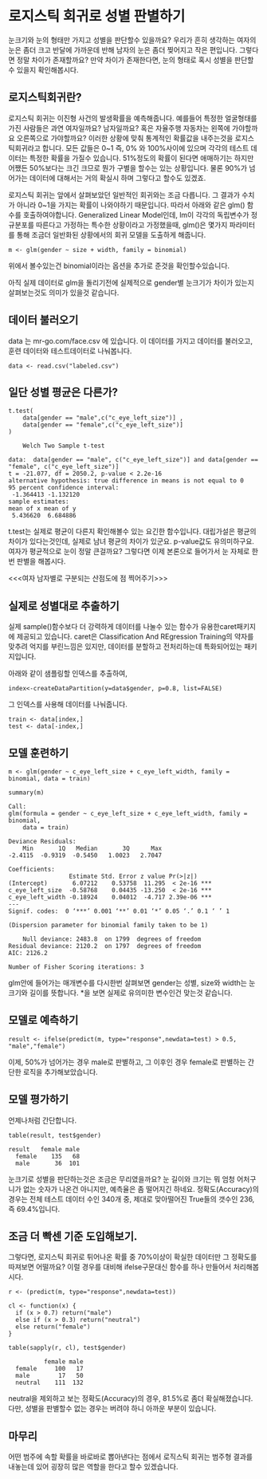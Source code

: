 # 로지스틱 회귀로 성별 판별하기

눈크기와 눈의 형태만 가지고 성별을 판단할수 있을까요? 우리가 흔히 생각하는 여자의 눈은 좀더 크고 반달에 가까운데 반해 남자의 눈은 좀더 찢어지고 작은 편입니다. 그렇다면 정말 차이가 존재할까요? 만약 차이가 존재한다면, 눈의 형태로 혹시 성별을 판단할수 있을지 확인해봅시다.

## 로지스틱회귀란?

로지스틱 회귀는 이진형 사건의 발생확률을 예측해줍니다. 예를들어 특정한 얼굴형태를 가진 사람들은 과연 여자일까요? 남자일까요? 혹은 자율주행 자동차는 왼쪽에 가야할까요 오른쪽으로 가야할까요? 이러한 상황에 맞춰 통계적인 확률값을 내주는것을 로지스틱회귀라고 합니다. 모든 값들은 0~1 즉, 0% 와 100%사이에 있으며 각각의 테스트 데이터는 특정한 확률을 가질수 있습니다. 51%정도의 확률이 된다면 애매하기는 하지만 어쨌든 50%보다는 크긴 크므로 뭔가 구별을 할수는 있는 상황입니다. 물론 90%가 넘어가는 데이터에 대해서는 거의 확실시 하며 그렇다고 할수도 있겠죠.

로지스틱 회귀는 앞에서 살펴보았던 일반적인 회귀와는 조금 다릅니다. 그 결과가 수치가 아니라 0~1을 가지는 확률이 나와야하기 때문입니다. 따라서 아래와 같은 glm() 함수를 호출하여야합니다. Generalized Linear Model인데, lm이 각각의 독립변수가 정규분포를 따른다고 가정하는 특수한 상황이라고 가정했을때, glm()은 몇가지 파라미터를 통해 조금더 일반화된 상황에서의 회귀 모델을 도출하게 해줍니다. 

```
m <- glm(gender ~ size + width, family = binomial)
```

위에서 볼수있는건 binomial이라는 옵션을 추가로 준것을 확인할수있습니다. 

아직 실제 데이터로 glm을 돌리기전에 실제적으로 gender별 눈크기가 차이가 있는지 살펴보는것도 의미가 있을것 같습니다.

## 데이터 불러오기

data 는 mr-go.com/face.csv 에 있습니다. 
이 데이터를 가지고 데이터를 불러오고, 훈련 데이터와 테스트데이터로 나눠봅니다.

```
data <- read.csv("labeled.csv")
```

## 일단 성별 평균은 다른가?

```
t.test(
    data[gender == "male",c("c_eye_left_size")] ,
    data[gender == "female",c("c_eye_left_size")]
)

	Welch Two Sample t-test

data:  data[gender == "male", c("c_eye_left_size")] and data[gender == "female", c("c_eye_left_size")]
t = -21.077, df = 2050.2, p-value < 2.2e-16
alternative hypothesis: true difference in means is not equal to 0
95 percent confidence interval:
 -1.364413 -1.132120
sample estimates:
mean of x mean of y 
 5.436620  6.684886 

```
t.test는 실제로 평균이 다른지 확인해볼수 있는 요긴한 함수입니다. 대립가설은 평균의 차이가 있다는것인데, 실제로 남녀 평균의 차이가 있군요. p-value값도 유의미하구요. 여자가 평균적으로 눈이 정말 큰걸까요? 그렇다면 이제 본론으로 들어가서 눈 자체로 한번 판별을 해봅시다.

<<<여자 남자별로 구분되는 산점도에 점 찍어주기>>>

## 실제로 성별대로 추출하기

실제 sample()함수보다 더 강력하게 데이터를 나눌수 있는 함수가 유용한caret패키지에 제공되고 있습니다. caret은 Classification And REgression Training의 약자를 맞추려 억지를 부린느낌은 있지만, 데이터를 분할하고 전처리하는데 특화되어있는 패키지입니다.

아래와 같이 샘플링할 인덱스를 추출하여,
```
index<-createDataPartition(y=data$gender, p=0.8, list=FALSE) 
```
그 인덱스를 사용해 데이터를 나눠줍니다.

```
train <- data[index,]
test <- data[-index,]
```

## 모델 훈련하기

```
m <- glm(gender ~ c_eye_left_size + c_eye_left_width, family = binomial, data = train)

summary(m)

Call:
glm(formula = gender ~ c_eye_left_size + c_eye_left_width, family = binomial, 
    data = train)

Deviance Residuals: 
    Min       1Q   Median       3Q      Max  
-2.4115  -0.9319  -0.5450   1.0023   2.7047  

Coefficients:
                 Estimate Std. Error z value Pr(>|z|)    
(Intercept)       6.07212    0.53758  11.295  < 2e-16 ***
c_eye_left_size  -0.58768    0.04435 -13.250  < 2e-16 ***
c_eye_left_width -0.18924    0.04012  -4.717 2.39e-06 ***
---
Signif. codes:  0 ‘***’ 0.001 ‘**’ 0.01 ‘*’ 0.05 ‘.’ 0.1 ‘ ’ 1

(Dispersion parameter for binomial family taken to be 1)

    Null deviance: 2483.8  on 1799  degrees of freedom
Residual deviance: 2120.2  on 1797  degrees of freedom
AIC: 2126.2

Number of Fisher Scoring iterations: 3

```

glm안에 들어가는 매개변수를 다시한번 살펴보면 gender는 성별, size와 width는 눈 크기와 길이를 뜻합니다. *을 보면 실제로 유의미한 변수인건 맞는것 같습니다.

## 모델로 예측하기

```
result <- ifelse(predict(m, type="response",newdata=test) > 0.5, "male","female")
```

이제, 50%가 넘어가는 경우 male로 판별하고, 그 이후인 경우 female로 판별하는 간단한 로직을 추가해보았습니다. 

## 모델 평가하기

언제나처럼 간단합니다. 

```
table(result, test$gender)
        
result   female male
  female    135   68
  male       36  101
```

눈크기로 성별을 판단하는것은 조금은 무리였을까요? 눈 길이와 크기는 뭐 엄청 어처구니가 없는 숫자가 나온건 아니지만, 예측율은 좀 떨어지긴 하네요.  정확도(Accuracy)의 경우는 전체 테스트 데이터 수인 340개 중, 제대로 맞아떨어진 True들의 갯수인 236, 즉 69.4%입니다. 

## 조금 더 빡센 기준 도입해보기.

그렇다면, 로지스틱 회귀로 튀어나온 확률 중 70%이상이 확실한 데이터만 그 정확도를 따져보면 어떨까요? 이럴 경우를 대비해 ifelse구문대신 함수를 하나 만들어서 처리해봅시다.

```
r <- (predict(m, type="response",newdata=test))

cl <- function(x) {
  if (x > 0.7) return("male")
  else if (x > 0.3) return("neutral")
  else return("female")
}

table(sapply(r, cl), test$gender)

          female male
  female     100   17
  male        17   50
  neutral    111  132

```

neutral을 제외하고 보는 정확도(Accuracy)의 경우, 81.5%로 좀더 확실해졌습니다. 다만, 성별을 판별할수 없는 경우는 버려야 하니 아까운 부분이 있습니다.

## 마무리
어떤 범주에 속할 확률을 바로바로 뽑아낸다는 점에서 로직스틱 회귀는 범주형 결과를 내놓는데 있어 굉장히 많은 역할을 한다고 할수 있겠습니다. 


